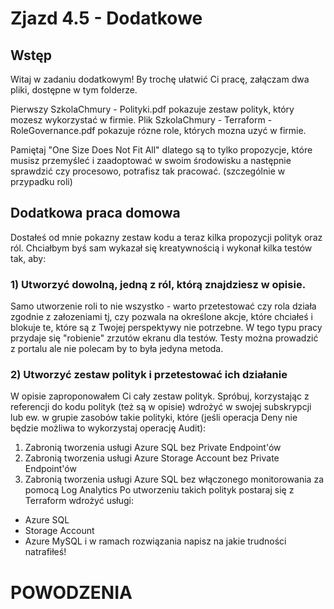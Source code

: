 # Zjazd 4.5 - Dodatkowe

## Wstęp
Witaj w zadaniu dodatkowym! 
By trochę ułatwić Ci pracę, załączam dwa pliki, dostępne w tym folderze.

Pierwszy SzkolaChmury - Polityki.pdf pokazuje zestaw polityk, który mozesz wykorzystać w firmie.
Plik SzkolaChmury - Terraform - RoleGovernance.pdf pokazuje rózne role, których mozna uzyć w firmie. 

Pamiętaj "One Size Does Not Fit All" dlatego są to tylko propozycje, które musisz przemyśleć i zaadoptować w swoim środowisku a następnie sprawdzić czy procesowo, potrafisz tak pracować. (szczególnie w przypadku roli)

## Dodatkowa praca domowa 
Dostałeś od mnie pokazny zestaw kodu a teraz kilka propozycji polityk oraz ról.
Chciałbym byś sam wykazał się kreatywnością i wykonał kilka testów tak, aby:

### 1) Utworzyć dowolną, jedną z ról, którą znajdziesz w opisie. 
Samo utworzenie roli to nie wszystko - warto przetestować czy rola działa zgodnie z załozeniami tj, czy pozwala na określone akcje, które chciałeś i blokuje te, które są z Twojej perspektywy nie potrzebne.
W tego typu pracy przydaje się "robienie" zrzutów ekranu dla testów.
Testy można prowadzić z portalu ale nie polecam by to była jedyna metoda. 

### 2) Utworzyć zestaw polityk i przetestować ich działanie 
W opisie zaproponowałem Ci cały zestaw polityk. 
Spróbuj, korzystając z referencji do kodu polityk (też są w opisie) wdrożyć w swojej subskrypcji lub ew. w grupie zasobów takie polityki, które (jeśli operacja Deny nie będzie możliwa to wykorzystaj operację Audit):
1) Zabronią tworzenia usługi Azure SQL bez Private Endpoint'ów
2) Zabronią tworzenia usługi Azure Storage Account bez Private Endpoint'ów
3) Zabronią tworzenia usługi Azure SQL bez włączonego monitorowania za pomocą Log Analytics
Po utworzeniu takich polityk postaraj się z Terraform wdrożyć usługi:
- Azure SQL
- Storage Account 
- Azure MySQL 
i w ramach rozwiązania napisz na jakie trudności natrafiłeś!

# POWODZENIA #